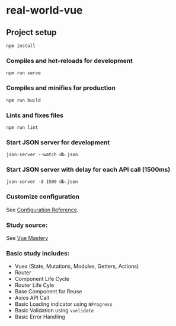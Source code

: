 # real-world-vue

## Project setup
```
npm install
```

### Compiles and hot-reloads for development
```
npm run serve
```

### Compiles and minifies for production
```
npm run build
```

### Lints and fixes files
```
npm run lint
```

### Start JSON server for development
```
json-server --watch db.json
```

### Start JSON server with delay for each API call (1500ms)
```
json-server -d 1500 db.json
```

### Customize configuration
See [Configuration Reference](https://cli.vuejs.org/config/).

### Study source:
See [Vue Mastery](https://www.vuemastery.com/courses/)

### Basic study includes:
- Vuex (State, Mutations, Modules, Getters, Actions)
- Router
- Component Life Cycle
- Router Life Cyle
- Base Component for Reuse
- Axios API Call
- Basic Loading indicator using `NProgress`
- Basic Validation using `vuelidate`
- Basic Error Handling